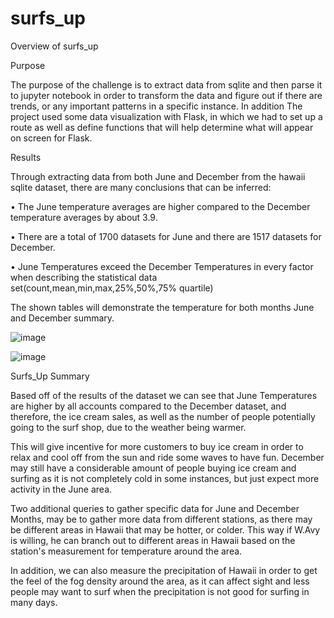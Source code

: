 # surfs_up

Overview of surfs_up


Purpose


The purpose of the challenge is to extract data from sqlite and then parse it to jupyter notebook in order to 
transform the data and figure out if there are trends, or any important patterns in a specific instance. In addition
The project used some data visualization with Flask, in which we had to set up a route as well as define functions that will help determine what will appear on screen for Flask.

Results


Through extracting data from both June and December from the hawaii sqlite dataset, there are many conclusions that can be inferred:

•	The June temperature averages are higher compared to the December temperature averages by about 3.9.

•	There are a total of 1700 datasets for June and there are 1517 datasets for December.

•	June Temperatures exceed the December Temperatures in every factor when describing the statistical data set(count,mean,min,max,25%,50%,75% quartile)


The shown tables will demonstrate the temperature for both months June and December summary.

![image](https://user-images.githubusercontent.com/74233163/110303737-5b786f80-7fc0-11eb-9bb3-3462ccb6fd17.png)


![image](https://user-images.githubusercontent.com/74233163/110303772-67fcc800-7fc0-11eb-8a8a-767fd4c0821a.png)




  

Surfs_Up Summary


Based off of the results of the dataset we can see that June Temperatures are higher by all accounts compared to the December dataset, and therefore, the ice cream sales, as well as the number of people potentially going to the surf shop, due to the weather being warmer. 



This will give incentive for more customers to buy ice cream in order to relax and cool off from the sun and ride some waves to have fun. December may still have a considerable amount of people buying ice cream and surfing as it is not completely cold in some instances, but just expect more activity in the June area.



Two additional queries to gather specific data for June and December Months, may be to gather more data from different stations, as there may be different areas in Hawaii that may be hotter, or colder. This way if W.Avy is willing, he can branch out 
to different areas in Hawaii based on the station's measurement for temperature around the area. 



In addition, we can also measure the precipitation of Hawaii in order to get the feel of the fog density around the area, as it can affect sight and less people may want to surf when the precipitation is not good for surfing in many days.



